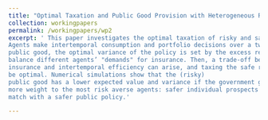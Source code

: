 ```yaml
---
title: "Optimal Taxation and Public Good Provision with Heterogeneous Risk Preferences"
collection: workingpapers
permalink: /workingpapers/wp2
excerpt: ' This paper investigates the optimal taxation of risky and safe capital income when heterogeneous returns are driven by heterogeneous risk preferences, and (risky) tax revenues finance a (risky) public good that provides insurance against aggregate risk.
Agents make intertemporal consumption and portfolio decisions over a two-period horizon, choosing between two types of assets: one riskless, and one being subject to aggregate risk. When the government provides a risky
public good, the optimal variance of the policy is set by the excess return tax to
balance different agents’ "demands" for insurance. Then, a trade-off between
insurance and intertemporal efficiency can arise, and taxing the safe return can
be optimal. Numerical simulations show that the (risky)
public good has a lower expected value and variance if the government gives
more weight to the most risk averse agents: safer individual prospects must
match with a safer public policy.'

---
```

